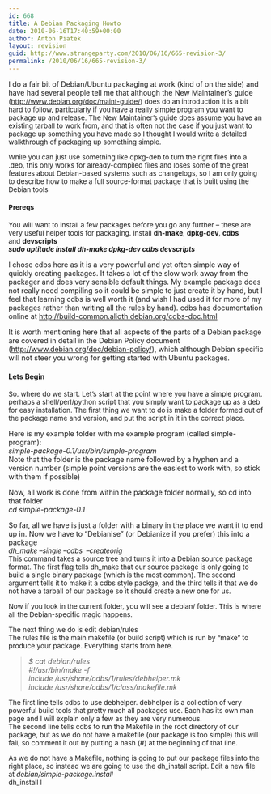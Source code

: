 ```yaml
---
id: 668
title: A Debian Packaging Howto
date: 2010-06-16T17:40:59+00:00
author: Anton Piatek
layout: revision
guid: http://www.strangeparty.com/2010/06/16/665-revision-3/
permalink: /2010/06/16/665-revision-3/
---
```

I do a fair bit of Debian/Ubuntu packaging at work (kind of on the side) and have had several people tell me that although the New Maintainer&#8217;s guide (<span style="font-size: 13.3333px;"><a href="http://www.debian.org/doc/maint-guide/">http://www.debian.org/doc/maint-guide/</a>) does do an introduction it is a bit hard to follow, particularly if you have a really simple program you want to package up and release. The New Maintainer&#8217;s guide does assume you have an existing tarball to work from, and that is often not the case if you just want to package up something you have made so I thought I would write a detailed walkthrough of packaging up something simple.</span>

<span style="font-size: 13.3333px;">While you can just use something like dpkg-deb to turn the right files into a .deb, this only works for already-compiled files and loses some of the great features about Debian-based systems such as changelogs, so I am only going to describe how to make a full source-format package that is built using the Debian tools</span>

#### <span style="font-size: 13.3333px;">Prereqs</span>

<span style="font-size: 13.3333px;">You will want to install a few packages before you go any further &#8211; these are very useful helper tools for packaging. Install <strong>dh-make</strong>, <strong>dpkg-dev</strong>, <strong>cdbs </strong>and <strong>devscripts<br /> </strong></span><span style="font-size: 13.3333px;"><strong><em>sudo aptitude install dh-make dpkg-dev cdbs devscripts</em></strong></span>

I chose cdbs here as it is a very powerful and yet often simple way of quickly creating packages. It takes a lot of the slow work away from the packager and does very sensible default things. My example package does not really need compiling so it could be simple to just create it by hand, but I feel that learning cdbs is well worth it (and wish I had used it for more of my packages rather than writing all the rules by hand). cdbs has documentation online at ﻿﻿<http://build-common.alioth.debian.org/cdbs-doc.html>

It is worth mentioning here that all aspects of the parts of a Debian package are covered in detail in the Debian Policy document (<http://www.debian.org/doc/debian-policy/>), which although Debian specific will not steer you wrong for getting started with Ubuntu packages.

#### Lets Begin

<span style="font-size: 13.3333px;">So, where do we start. Let&#8217;s start at the point where you have a simple program, perhaps a shell/perl/python script that you simply want to package up as a deb for easy installation. The first thing we want to do is make a folder formed out of the package name and version, and put the script in it in the correct place.</span>

Here is my example folder with me example program (called simple-program):  
_simple-package-0.1/usr/bin/simple-program  
<span style="font-style: normal;">Note that the folder is the package name followed by a hyphen and a version number (simple point versions are the easiest to work with, so stick with them if possible)</span>_ 

**<span style="font-weight: normal;">Now, all work is done from within the package folder normally, so cd into that folder<br /> </span>_<span style="font-weight: normal;">cd simple-package-0.1</span>_<span style="font-weight: normal;"><em><br /> </em></span>**

So far, all we have is just a folder with a binary in the place we want it to end up in. Now we have to &#8220;Debianise&#8221; (or Debianize if you prefer) this into a package  
<span style="font-size: 13.3333px;"><em>dh_make &#8211;single &#8211;cdbs  &#8211;createorig<br /> </em></span><span style="font-size: 13.3333px;">This command takes a source tree and turns it into a Debian source package format. The first flag tells dh_make that our source package is only going to build a single binary package (which is the most common). The second argument tells it to make it a cdbs style packge, and the third tells it that we do not have a tarball of our package so it should create a new one for us.</span>

<span style="font-size: 13.3333px;">Now if you look in the current folder, you will see a debian/ folder. This is where all the Debian-specific magic happens.</span>

<span style="font-size: 13.3333px;">The next thing we do is edit debian/rules<br /> The rules file is the main makefile (or build script) which is run by &#8220;make&#8221; to produce your package. Everything starts from here.</span>

> <div id="_mcePaste">
>   <em>$ cat debian/rules</em>
> </div>
> 
> <div id="_mcePaste">
>   <em>#!/usr/bin/make -f<br /> </em>
> </div>
> 
> <div id="_mcePaste">
>   <em>include /usr/share/cdbs/1/rules/debhelper.mk</em>
> </div>
> 
> <div id="_mcePaste">
>   <em>include /usr/share/cdbs/1/class/makefile.mk</em>
> </div>

 <span style="font-size: 13.3333px;">The first line tells cdbs to use debhelper. debhelper is a collection of very powerful build tools that pretty much all packages use. Each has its own man page and I will explain only a few as they are very numerous.<br /> The second line tells cdbs to run the Makefile in the root directory of our package, but as we do not have a makefile (our package is too simple) this will fail, so comment it out by putting a hash (#) at the beginning of that line.</span>

<span style="font-size: 13.3333px;">As we do not have a Makefile, nothing is going to put our package files into the right place, so instead we are going to use the dh_install script. Edit a new file at <em>debian/simple-package.install<br /> <span style="font-style: normal;">dh_install l</span></em></span>